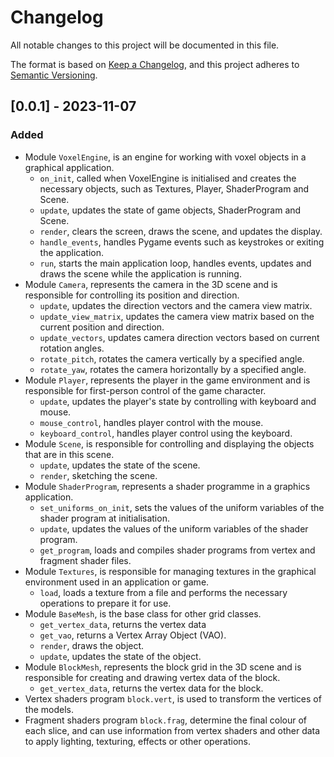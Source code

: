 # Changelog

All notable changes to this project will be documented in this file.

The format is based on [Keep a Changelog](https://keepachangelog.com/en/1.0.0/), and this project adheres
to [Semantic Versioning](https://semver.org/spec/v2.0.0.html).

## [0.0.1] - 2023-11-07

### Added

- Module `VoxelEngine`, is an engine for working with voxel objects in a graphical application.
    - `on_init`, called when VoxelEngine is initialised and creates the necessary objects, such as Textures, Player,
      ShaderProgram and Scene.
    - `update`, updates the state of game objects, ShaderProgram and Scene.
    - `render`, clears the screen, draws the scene, and updates the display.
    - `handle_events`, handles Pygame events such as keystrokes or exiting the application.
    - `run`, starts the main application loop, handles events, updates and draws the scene while the application is
      running.
- Module `Camera`, represents the camera in the 3D scene and is responsible for controlling its position and direction.
    - `update`, updates the direction vectors and the camera view matrix.
    - `update_view_matrix`, updates the camera view matrix based on the current position and direction.
    - `update_vectors`, updates camera direction vectors based on current rotation angles.
    - `rotate_pitch`, rotates the camera vertically by a specified angle.
    - `rotate_yaw`, rotates the camera horizontally by a specified angle.
- Module `Player`, represents the player in the game environment and is responsible for first-person control of the game
  character.
    - `update`, updates the player's state by controlling with keyboard and mouse.
    - `mouse_control`, handles player control with the mouse.
    - `keyboard_control`, handles player control using the keyboard.
- Module `Scene`, is responsible for controlling and displaying the objects that are in this scene.
    - `update`, updates the state of the scene.
    - `render`, sketching the scene.
- Module `ShaderProgram`, represents a shader programme in a graphics application.
    - `set_uniforms_on_init`, sets the values of the uniform variables of the shader program at initialisation.
    - `update`, updates the values of the uniform variables of the shader program.
    - `get_program`, loads and compiles shader programs from vertex and fragment shader files.
- Module `Textures`, is responsible for managing textures in the graphical environment used in an application or game.
    - `load`, loads a texture from a file and performs the necessary operations to prepare it for use.
- Module `BaseMesh`, is the base class for other grid classes.
    - `get_vertex_data`, returns the vertex data
    - `get_vao`, returns a Vertex Array Object (VAO).
    - `render`, draws the object.
    - `update`, updates the state of the object.
- Module `BlockMesh`, represents the block grid in the 3D scene and is responsible for creating and drawing vertex data
  of the block.
    - `get_vertex_data`, returns the vertex data for the block.
- Vertex shaders program `block.vert`, is used to transform the vertices of the models.
- Fragment shaders program `block.frag`, determine the final colour of each slice, and can use information from vertex
  shaders and other data to apply lighting, texturing, effects or other operations.